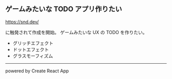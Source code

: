 ## ゲームみたいな TODO アプリ作りたい

https://snd.dev/

に触発されて作成を開始。
ゲームみたいな UX の TODO を作りたい。

- グリッチエフェクト
- ドットエフェクト
- グラスモーフィズム

---

powered by Create React App
